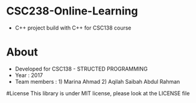 # CSC238-Online-Learning
- C++ project build with C++ for CSC138 course

# About
- Developed for CSC138 - STRUCTED PROGRAMMING 
- Year : 2017
- Team members : 1) Marina Ahmad
                 2) Aqilah Saibah Abdul Rahman
                 



#License 
This library is under MIT license, please look at the LICENSE file